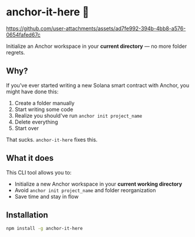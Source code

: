 # anchor-it-here 🧲

https://github.com/user-attachments/assets/ad7fe992-394b-4bb8-a576-0654fafed67c

Initialize an Anchor workspace in your **current directory** — no more folder regrets.

## Why?

If you've ever started writing a new Solana smart contract with Anchor, you might have done this:

1. Create a folder manually  
2. Start writing some code  
3. Realize you should've run `anchor init project_name`  
4. Delete everything  
5. Start over  

That sucks. `anchor-it-here` fixes this.

## What it does

This CLI tool allows you to:

- Initialize a new Anchor workspace in your **current working directory**
- Avoid `anchor init project_name` and folder reorganization
- Save time and stay in flow

## Installation

```bash
npm install -g anchor-it-here
